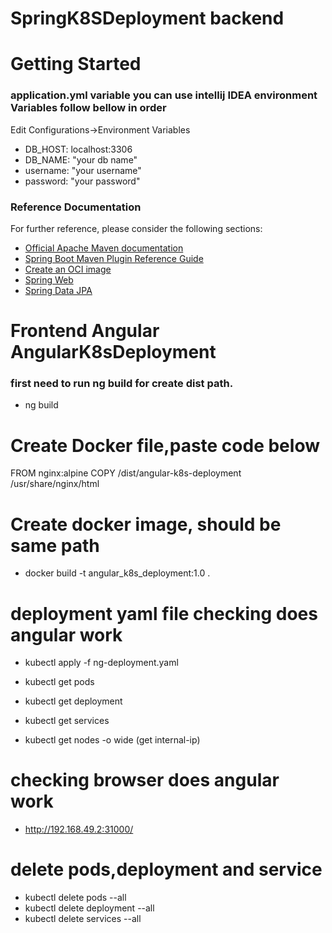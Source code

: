 # SpringK8SDeployment backend

# Getting Started

### application.yml variable you can use intellij IDEA environment Variables follow bellow in order
Edit Configurations->Environment Variables

* DB_HOST: localhost:3306
* DB_NAME: "your db name"
* username: "your username" 
* password: "your password"

### Reference Documentation

For further reference, please consider the following sections:

* [Official Apache Maven documentation](https://maven.apache.org/guides/index.html)
* [Spring Boot Maven Plugin Reference Guide](https://docs.spring.io/spring-boot/docs/3.0.10/maven-plugin/reference/html/)
* [Create an OCI image](https://docs.spring.io/spring-boot/docs/3.0.10/maven-plugin/reference/html/#build-image)
* [Spring Web](https://docs.spring.io/spring-boot/docs/3.0.10/reference/htmlsingle/index.html#web)
* [Spring Data JPA](https://docs.spring.io/spring-boot/docs/3.0.10/reference/htmlsingle/index.html#data.sql.jpa-and-spring-data)


# Frontend Angular  AngularK8sDeployment
### first need to run ng build for create dist path.
* ng build 
# Create Docker file,paste code below
FROM nginx:alpine
COPY /dist/angular-k8s-deployment /usr/share/nginx/html

# Create docker image, should be same path

* docker build -t angular_k8s_deployment:1.0 . 

# deployment yaml file checking does angular work

* kubectl apply -f ng-deployment.yaml

* kubectl get pods
* kubectl get deployment
* kubectl get services
* kubectl get nodes -o wide   (get internal-ip)

# checking browser does angular work
* http://192.168.49.2:31000/

# delete pods,deployment and service 
* kubectl delete pods --all
* kubectl delete deployment --all
* kubectl delete services --all

